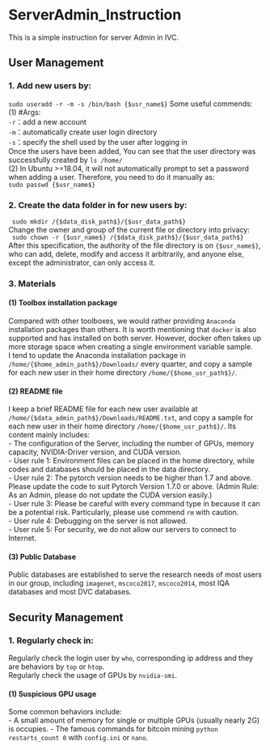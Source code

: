 # ServerAdmin_Instruction
This is a simple instruction for server Admin in IVC.

## User Management
### 1. Add new users by:  
``` sudo useradd -r -m -s /bin/bash {$usr_name$} ```
Some useful commends:  
(1) #Args:  
`-r`：add a new account  
`-m`：automatically create user login directory  
`-s`：specify the shell used by the user after logging in  
Once the users have been added, You can see that the user directory was successfully created by `ls /home/`  
(2) In Ubuntu >=18.04, it will not automatically prompt to set a password when adding a user. Therefore, you need to do it manually as:  
``` sudo passwd {$usr_name$} ```  
  
### 2. Create the data folder in for new users by:  
` sudo mkdir /{$data_disk_path$}/{$usr_data_path$}`  
Change the owner and group of the current file or directory into privacy:  
` sudo chown -r {$usr_name$} /{$data_disk_path$}/{$usr_data_path$}`  
After this specification, the authority of the file directory is on `{$usr_name$}`, who can add, delete, modify and access it arbitrarily, and anyone else, except the administrator, can only access it.  
  
### 3. Materials  
#### (1) Toolbox installation package  
Compared with other toolboxes, we would rather providing `Anaconda` installation packages than others. It is worth mentioning that `docker` is also supported and has installed on both server. However, docker often takes up more storage space when creating a single environment variable sample.  
I tend to update the Anaconda installation package in `/home/{$home_admin_path$}/Downloads/` every quarter, and copy a sample for each new user in their home directory `/home/{$home_usr_path$}/`.  
#### (2) README file  
I keep a brief README file for each new user available at `/home/{$data_admin_path$}/Downloads/README.txt`, and copy a sample for each new user in their home directory `/home/{$home_usr_path$}/`. Its content mainly includes:  
    - The configuration of the Server, including the number of GPUs, memory capacity, NVIDIA-Driver version, and CUDA version.  
    - User rule 1: Environment files can be placed in the home directory, while codes and databases should be placed in the data directory.  
    - User rule 2: The pytorch version needs to be higher than 1.7 and above. Please update the code to suit Pytorch Version 1.7.0 or above. (Admin Rule: As an Admin, please do not update the CUDA version easily.)  
    - User rule 3: Please be careful with every command type in because it can be a potential risk. Particularly, please use commend `rm` with caution.  
    - User rule 4: Debugging on the server is not allowed.  
    - User rule 5: For security, we do not allow our servers to connect to Internet.    
#### (3) Public Database  
Public databases are established to serve the research needs of most users in our group, including `imagenet`, `mscoco2017`, `mscoco2014`, most IQA databases and most DVC databases. 


## Security Management    
### 1. Regularly check in:     
Regularly check the login user by `who`, corresponding ip address and they are behaviors by `top` or `htop`.    
Regularly check the usage of GPUs by `nvidia-smi`.     
#### (1) Suspicious GPU usage    
Some common behaviors include:    
    - A small amount of memory for single or multiple GPUs (usually nearly 2G) is occupies.
    - The famous commands for bitcoin mining `python restarts_count 0` with `config.ini` or `nano`.
